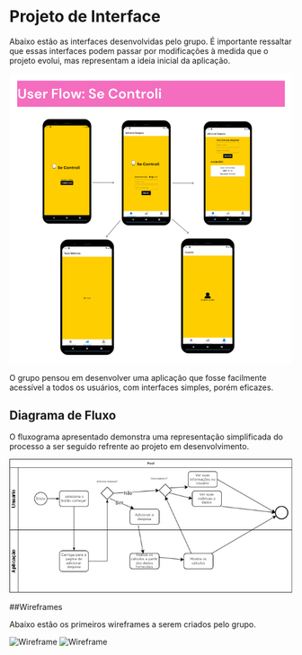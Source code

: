 
# Projeto de Interface

Abaixo estão as interfaces desenvolvidas pelo grupo. É importante ressaltar que essas interfaces podem passar por modificações à medida que o projeto evolui, mas representam a ideia inicial da aplicação.

![Imagem](img/userFlow.png)


O grupo pensou em desenvolver uma aplicação que fosse facilmente acessível a todos os usuários, com interfaces simples, porém eficazes.

## Diagrama de Fluxo

O fluxograma apresentado demonstra uma representação simplificada do processo a ser seguido refrente ao projeto em desenvolvimento.

![Fluxograma](img/fluograma.jpg)

##Wireframes

Abaixo estão os primeiros wireframes a serem criados pelo grupo.

![Wireframe](img/Conta.png)
![Wireframe](img/Principal.png)



